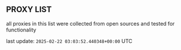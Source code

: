 ## PROXY LIST

all proxies in this list were collected from open sources and tested for functionality

last update: `2025-02-22 03:03:52.440348+00:00` UTC